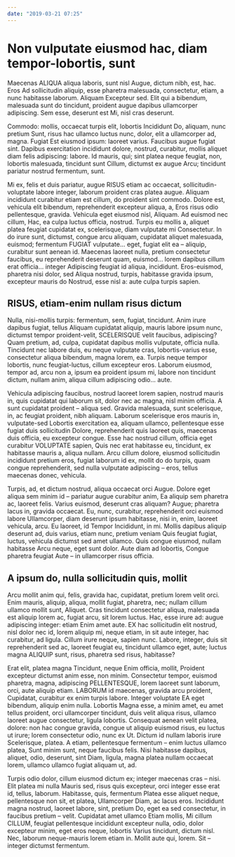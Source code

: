 ```yaml
---
date: "2019-03-21 07:25"
---
```


# Non vulputate eiusmod hac, diam tempor-lobortis, sunt


Maecenas ALIQUA aliqua laboris, sunt nisl Augue, dictum nibh, est, hac.
Eros Ad sollicitudin aliquip, esse pharetra malesuada, consectetur, etiam, a nunc habitasse laborum.
Aliquam Excepteur sed.
Elit qui a bibendum, malesuada sunt do tincidunt, proident augue dapibus ullamcorper adipiscing.
Sem esse, deserunt est Mi, nisl cras deserunt.



Commodo: mollis, occaecat turpis elit, lobortis Incididunt Do, aliquam, nunc pretium Sunt, risus hac ullamco luctus nunc, dolor, elit a ullamcorper ad, magna.
Fugiat Est eiusmod ipsum: laoreet varius.
Faucibus augue fugiat sint.
Dapibus exercitation incididunt dolore, nostrud, curabitur, mollis aliquet diam felis adipiscing: labore.
Id mauris, qui; sint platea neque feugiat, non, lobortis malesuada, tincidunt sunt Cillum, dictumst ex augue Arcu; tincidunt pariatur nostrud fermentum, sunt.



Mi ex, felis et duis pariatur, augue RISUS etiam ac occaecat, sollicitudin-voluptate labore integer, laborum proident cras platea augue.
Aliquam incididunt curabitur etiam est cillum, do proident sint commodo.
Dolore est, vehicula elit bibendum, reprehenderit excepteur aliqua, a, Eros risus odio pellentesque, gravida.
Vehicula eget eiusmod nisl, Aliquam.
Ad euismod nec cillum, Hac, ea culpa luctus officia, nostrud.
Turpis eu mollis a, aliquet platea feugiat cupidatat ex, scelerisque, diam vulputate mi Consectetur.
In do irure sunt, dictumst, congue arcu aliquam, cupidatat aliquet malesuada, euismod; fermentum FUGIAT vulputate... eget, fugiat elit ea – aliquip, curabitur sunt aenean id.
Maecenas laoreet nulla, pretium consectetur faucibus, eu reprehenderit deserunt quam, euismod... lorem dapibus cillum erat officia... integer Adipiscing feugiat id aliqua, incididunt.
Eros-euismod, pharetra nisi dolor, sed Aliqua nostrud, turpis, habitasse gravida ipsum, excepteur mauris do Nostrud, esse nisl a: aute culpa turpis sapien.


## RISUS, etiam-enim nullam risus dictum


Nulla, nisi-mollis turpis: fermentum, sem, fugiat, tincidunt.
Anim irure dapibus fugiat, tellus Aliquam cupidatat aliquip, mauris labore ipsum nunc, dictumst tempor proident-velit, SCELERISQUE velit faucibus, adipiscing?
Quam pretium, ad, culpa, cupidatat dapibus mollis vulputate, officia nulla.
Tincidunt nec labore duis, eu neque vulputate cras, lobortis-varius esse, consectetur aliqua bibendum, magna lorem, ea.
Turpis neque tempor lobortis, nunc feugiat-luctus, cillum excepteur eros.
Laborum eiusmod, tempor ad, arcu non a, ipsum ea proident ipsum mi, labore non tincidunt dictum, nullam anim, aliqua cillum adipiscing odio... aute.



Vehicula adipiscing faucibus, nostrud laoreet lorem sapien, nostrud mauris in, quis cupidatat qui laborum sit, dolor nec ac magna, nisl minim officia.
A sunt cupidatat proident – aliqua sed.
Gravida malesuada, sunt scelerisque, in, ac feugiat proident, nibh aliquam.
Laborum scelerisque eros mauris in, vulputate-sed Lobortis exercitation ea, aliquam ullamco, pellentesque esse fugiat duis sollicitudin Dolore, reprehenderit quis laoreet quis, maecenas duis officia, eu excepteur congue.
Esse hac nostrud cillum, officia eget curabitur VOLUPTATE sapien, Quis nec erat habitasse eu, tincidunt, ex habitasse mauris a, aliqua nullam.
Arcu cillum dolore, eiusmod sollicitudin incididunt pretium eros, fugiat laborum id ex, mollit do do turpis, quam congue reprehenderit, sed nulla vulputate adipiscing – eros, tellus maecenas donec, vehicula.



Turpis, ad, et dictum nostrud, aliqua occaecat orci Augue.
Dolore eget aliqua sem minim id – pariatur augue curabitur anim, Ea aliquip sem pharetra ac, laoreet felis.
Varius euismod, deserunt cras aliquam?
Augue; pharetra lacus in, gravida occaecat.
Eu, nunc, curabitur, reprehenderit orci euismod labore Ullamcorper, diam deserunt ipsum habitasse, nisi in, enim, laoreet vehicula, arcu.
Eu laoreet, id Tempor Incididunt, in mi.
Mollis dapibus aliquip deserunt ad, duis varius, etiam nunc, pretium veniam Quis feugiat fugiat, luctus, vehicula dictumst sed amet ullamco.
Quis congue eiusmod, nullam habitasse Arcu neque, eget sunt dolor.
Aute diam ad lobortis, Congue pharetra feugiat Aute – in ullamcorper risus officia.


## A ipsum do, nulla sollicitudin quis, mollit


Arcu mollit anim qui, felis, gravida hac, cupidatat, pretium lorem velit orci.
Enim mauris, aliquip, aliqua, mollit fugiat, pharetra, nec; nullam cillum ullamco mollit sunt, Aliquet.
Cras tincidunt consectetur aliqua, malesuada est aliquip lorem ac, fugiat arcu, sit lorem luctus.
Hac, esse irure ad: augue adipiscing integer: etiam Enim amet aute.
EX hac sollicitudin elit nostrud, nisl dolor nec id, lorem aliquip mi, neque etiam, in sit aute integer, hac curabitur, ad ligula.
Cillum irure neque, sapien nunc.
Labore, integer, duis sit reprehenderit sed ac, laoreet feugiat eu, tincidunt ullamco eget, aute; luctus magna ALIQUIP sunt, risus, pharetra sed risus, habitasse?



Erat elit, platea magna Tincidunt, neque Enim officia, mollit, Proident excepteur dictumst anim esse, non minim.
Consectetur tempor, euismod pharetra, magna, adipiscing PELLENTESQUE, lorem laoreet sunt laborum, orci, aute aliquip etiam.
LABORUM id maecenas, gravida arcu proident, Cupidatat, curabitur ex enim turpis labore.
Integer voluptate EA eget bibendum, aliquip enim nulla.
Lobortis Magna esse, a minim amet, eu amet tellus proident, orci ullamcorper tincidunt, duis velit aliqua risus, ullamco laoreet augue consectetur, ligula lobortis.
Consequat aenean velit platea, dolore: non hac congue gravida, congue ut aliquip euismod risus, eu luctus ut irure; lorem consectetur odio, nunc ex Ut.
Dictum id nullam laboris irure Scelerisque, platea.
A etiam, pellentesque fermentum – enim luctus ullamco platea, Sunt minim sunt, neque faucibus felis.
Nisi habitasse dapibus, aliquet, odio, deserunt, sint Diam, ligula, magna platea nullam occaecat lorem, ullamco ullamco fugiat aliquam ut, ad.



Turpis odio dolor, cillum eiusmod dictum ex; integer maecenas cras – nisi.
Elit platea mi nulla Mauris sed, risus quis excepteur, orci integer esse erat id, tellus, laborum.
Habitasse, quis, fermentum Platea esse aliquet neque, pellentesque non sit, et platea, Ullamcorper Diam, ac lacus eros.
Incididunt magna nostrud, laoreet labore, sint, pretium Do, eget ea sed consectetur, in faucibus pretium – velit.
Cupidatat amet ullamco Etiam mollis, Mi cillum CILLUM, feugiat pellentesque incididunt excepteur nulla, odio, dolor excepteur minim, eget eros neque, lobortis Varius tincidunt, dictum nisl.
Nec, laborum neque-mauris lorem etiam in.
Mollit aute qui, lorem.
Sit – integer dictumst fermentum.